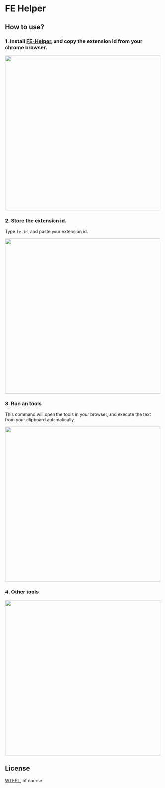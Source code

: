 # FE Helper

## How to use?

### 1. Install [FE-Helper](https://github.com/zxlie/FeHelper), and copy the extension id from your chrome browser.

<image width="500" src="./images/Xnip2021-03-05_21-32-29.jpg">

### 2. Store the extension id.

Type `fe-id`, and paste your extension id.

<image width="500" src="./images/Xnip2021-03-05_21-34-07.jpg">

### 3. Run an tools

This command will open the tools in your browser, and execute the text from your clipboard automatically.

<image width="500" src="./images/Xnip2021-03-05_21-34-57.jpg">

### 4. Other tools

<image width="500" src="./images/Xnip2021-03-05_21-36-14.jpg">

##  License
[WTFPL](http://www.wtfpl.net/about/), of course.
